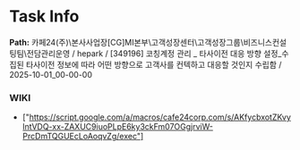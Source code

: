 # Task Info

**Path:** 카페24(주)\본사사업장\[CG]MI본부\고객성장센터\고객성장그룹\비즈니스컨설팅팀\전담관리운영 / hepark / [349196] 코칭계정 관리 _ 타사이전 대응 방향 설정_수집된 타사이전 정보에 따라 어떤 방향으로 고객사를 컨텍하고 대응할 것인지 수립함 / 2025-10-01_00-00-00

### WIKI
- ["https://script.google.com/a/macros/cafe24corp.com/s/AKfycbxotZKvylntVDQ-xx-ZAXUC9iuoPLpE6ky3ckFm07OGgjrviW-PrcDmTQGUEcLoAoqvZg/exec"]

